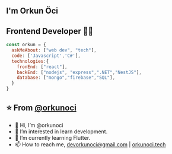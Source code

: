 

## I'm Orkun Öci
## Frontend Developer 👨‍💻



```javascript
const orkun = {
  askMeAbout: ["web dev", "tech"],
  code: ['Javascript','C#'],
  technologies:{
    fronEnd: ["react"],
    backEnd: ["nodejs", "express",".NET","NestJS"],
    database: ["mongo","firebase","SQL"],
  }
}

```
⭐️ From [@orkunoci](https://www.linkedin.com/in/orkunoci/)
---







- 👋 Hi, I’m @orkunoci
- 👀 I’m interested in learn development.
- 🌱 I’m currently learning Flutter.
- 📫 How to reach me, devorkunoci@gmail.com | [orkunoci.tech](https://orkunoci.tech/)

